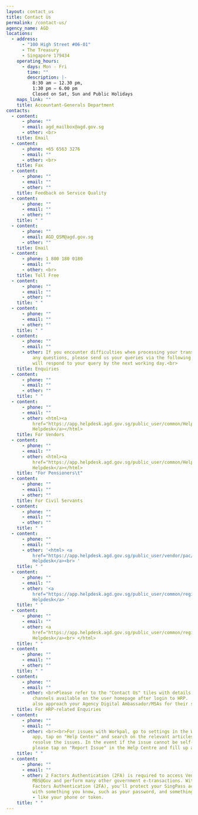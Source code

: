 ```yaml
---
layout: contact_us
title: Contact Us
permalink: /contact-us/
agency_name: AGD
locations:
  - address:
      - "100 High Street #06-01"
      - The Treasury
      - Singapore 179434
    operating_hours:
      - days: Mon - Fri
        time: ""
        description: |-
          8:30 am – 12.30 pm,
          1:30 pm – 6.00 pm
          Closed on Sat, Sun and Public Holidays
    maps_link: ""
    title: Accountant-Generals Department
contacts:
  - content:
      - phone: ""
      - email: agd_mailbox@agd.gov.sg
      - other: <br>
    title: Email
  - content:
      - phone: +65 6563 3276
      - email: ""
      - other: <br>
    title: Fax
  - content:
      - phone: ""
      - email: ""
      - other: ""
    title: Feedback on Service Quality
  - content:
      - phone: ""
      - email: ""
      - other: ""
    title: " "
  - content:
      - phone: ""
      - email: AGD_QSM@agd.gov.sg
      - other: ""
    title: Email
  - content:
      - phone: 1 800 180 0180
      - email: ""
      - other: <br>
    title: Toll Free
  - content:
      - phone: ""
      - email: ""
      - other: ""
    title: " "
  - content:
      - phone: ""
      - email: ""
      - other: ""
    title: " "
  - content:
      - phone: ""
      - email: ""
      - other: If you encounter difficulties when processing your transactions or have
          any questions, please send us your queries via the following links. We
          will respond to your query by the next working day.<br>
    title: Enquiries
  - content:
      - phone: ""
      - email: ""
      - other: ""
    title: " "
  - content:
      - phone: ""
      - email: ""
      - other: <html><a
          href="https://app.helpdesk.agd.gov.sg/public_user/common/Helpdesk.aspx?c9osI0quCY6Ly9siZW8epKc2QbDMoJJw9LSQzrVc7kX+xOb+nc3OK4IelfsO5ZGd">Vendors@Gov
          Helpdesk</a></html>
    title: For Vendors
  - content:
      - phone: ""
      - email: ""
      - other: <html><a
          href="https://app.helpdesk.agd.gov.sg/public_user/common/Helpdesk.aspx?Cs91gGZjsuz/ndWcDIkGhKw0VAx37y8uLLcpTMec57Sn/wDM7lEgQ8unvajDYEUx">Pension
          Helpdesk</a></html>
    title: "For Pensioners\t"
  - content:
      - phone: ""
      - email: ""
      - other: ""
    title: For Civil Servants
  - content:
      - phone: ""
      - email: ""
      - other: ""
    title: " "
  - content:
      - phone: ""
      - email: ""
      - other: '<html> <a
          href="https://app.helpdesk.agd.gov.sg/public_user/vendor/pac/helpdeskmain.html">PaC@Gov
          Helpdesk</a><br> '
    title: " "
  - content:
      - phone: ""
      - email: ""
      - other: '<a
          href="https://app.helpdesk.agd.gov.sg/public_user/common/registerTicket.aspx?AreaParm=Financial%20System&SubjectParm=Accounts%20Payable">NFS@Gov
          Helpdesk</a> '
    title: " "
  - content:
      - phone: ""
      - email: ""
      - other: <a
          href="https://app.helpdesk.agd.gov.sg/public_user/common/registerticket.aspx?areaparm=Fi@Gov%20System&subjectparm=Security%20Access">Fi@Gov
          Helpdesk</a><br> </html>
    title: " "
  - content:
      - phone: ""
      - email: ""
      - other: ""
    title: " "
  - content:
      - phone: ""
      - email: ""
      - other: <br>Please refer to the "Contact Us" tiles with details of the contact
          channels available on the user homepage after login to HRP.  You may
          also approach your Agency Digital Ambassador/MSAs for their support.
    title: For HRP-related Enquiries
  - content:
      - phone: ""
      - email: ""
      - other: <br><br>For issues with Workpal, go to settings in the Workpal mobile
          app, tap on "Help Center" and search on the relevant articles to
          resolve the issues. In the event if the issue cannot be self-resolved,
          please tap on "Report Issue" in the Help Centre and fill up a form.
    title: " "
  - content:
      - phone: ""
      - email: ""
      - other: 2 Factors Authentication (2FA) is required to access Vendors@Gov and
          MBS@Gov and perform many other government e-transactions. With 2
          Factors Authentication (2FA), you'll protect your SingPass account
          with something you know, such as your password, and something you have
          - like your phone or token.
    title: " "
---
```

